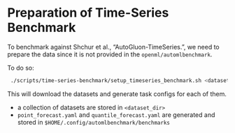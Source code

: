 # Preparation of Time-Series Benchmark

To benchmark against Shchur et al., “AutoGluon-TimeSeries.”, we need to prepare the data since it is not provided in the `openml/automlbenchmark`.

To do so:
```bash
 ./scripts/time-series-benchmark/setup_timeseries_benchmark.sh <dataset_dir
 ```

This will download the datasets and generate task configs for each of them.

- a collection of datasets are stored in `<dataset_dir>`
- `point_forecast.yaml` and `quantile_forecast.yaml` are generated and stored in `$HOME/.config/automlbenchmark/benchmarks`
